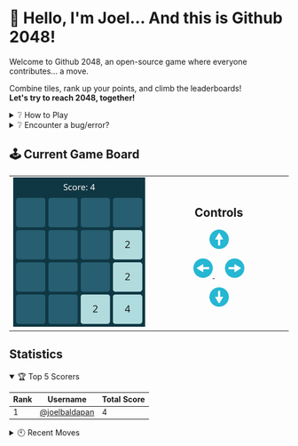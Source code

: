 # 👋 Hello, I'm Joel... And this is Github 2048!

Welcome to Github 2048, an open-source game where everyone contributes... a move. <img src="https://komarev.com/ghpvc/?username=joelbaldapan" height="1" width="1" style="opacity:0;" />  

Combine tiles, rank up your points, and climb the leaderboards!  
**Let's try to reach 2048, together!**

<details><summary>❔ How to Play</summary>

1. Make a move by **clicking a button** on the controller.
2. When prompted to create an issue, click `Create`.
3. Refresh this page until the game has processed your move!

</details>

<details><summary>❔ Encounter a bug/error?</summary>

If you run into any issues, have suggestions, or spot a bug, feel free to open an issue and mention me!
</details>

## 🕹️ Current Game Board

<table align="center">
  <tr>
    <td width="50%">
      <img src="data/board/board.svg" alt="Current 2048 Board" style="width: 100%; max-width: 400px;">
    </td>
    <td align="center">
        <h2 align="center">Controls</h2>
        <p align="center">
          <a href="https://github.com/joelbaldapan/joelbaldapan/issues/new?title=MOVE%3A%20U&body=%23%23%20[2048%20Game%20on%20Github](https%3A%2F%2Fgithub.com%2Fjoelbaldapan%2F)%0A%0AInstructions%3A%0A-%20Important%3A%20Please%20do%20not%20edit%20the%20Issue%20Title%20above!%0A-%20Click%20the%20%60Create%60%20button%20to%20submit%20your%20move.%0A-%20Return%20to%20the%20[gameboard](https%3A%2F%2Fgithub.com%2Fjoelbaldapan%2F)%2C%20and%20refresh%20the%20page%20until%20it%20updates.">
            <img src="assets/images/arrow-u.png" alt="Up" width="35" />
          </a>
        </p>
        <p align="center">
          <a href="https://github.com/joelbaldapan/joelbaldapan/issues/new?title=MOVE%3A%20L&body=%23%23%20[2048%20Game%20on%20Github](https%3A%2F%2Fgithub.com%2Fjoelbaldapan%2F)%0A%0AInstructions%3A%0A-%20Important%3A%20Please%20do%20not%20edit%20the%20Issue%20Title%20above!%0A-%20Click%20the%20%60Create%60%20button%20to%20submit%20your%20move.%0A-%20Return%20to%20the%20[gameboard](https%3A%2F%2Fgithub.com%2Fjoelbaldapan%2F)%2C%20and%20refresh%20the%20page%20until%20it%20updates.">
            <img src="assets/images/arrow-l.png" alt="Left" width="35" />
          </a>
          &nbsp;&nbsp;&nbsp;&nbsp;
          <a href="https://github.com/joelbaldapan/joelbaldapan/issues/new?title=MOVE%3A%20R&body=%23%23%20[2048%20Game%20on%20Github](https%3A%2F%2Fgithub.com%2Fjoelbaldapan%2F)%0A%0AInstructions%3A%0A-%20Important%3A%20Please%20do%20not%20edit%20the%20Issue%20Title%20above!%0A-%20Click%20the%20%60Create%60%20button%20to%20submit%20your%20move.%0A-%20Return%20to%20the%20[gameboard](https%3A%2F%2Fgithub.com%2Fjoelbaldapan%2F)%2C%20and%20refresh%20the%20page%20until%20it%20updates.">
            <img src="assets/images/arrow-r.png" alt="Right" width="35" />
          </a>
        </p>
        <p align="center">
          <a href="https://github.com/joelbaldapan/joelbaldapan/issues/new?title=MOVE%3A%20D&body=%23%23%20[2048%20Game%20on%20Github](https%3A%2F%2Fgithub.com%2Fjoelbaldapan%2F)%0A%0AInstructions%3A%0A-%20Important%3A%20Please%20do%20not%20edit%20the%20Issue%20Title%20above!%0A-%20Click%20the%20%60Create%60%20button%20to%20submit%20your%20move.%0A-%20Return%20to%20the%20[gameboard](https%3A%2F%2Fgithub.com%2Fjoelbaldapan%2F)%2C%20and%20refresh%20the%20page%20until%20it%20updates.">
            <img src="assets/images/arrow-d.png" alt="Down" width="35" />
          </a>
        </p>
    </td>
  </tr>
</table>

## Statistics

<details open><summary>🏆️ Top 5 Scorers</summary>
 
<!--START_TOP_SCORERS_TABLE-->
| Rank | Username | Total Score |
|---|---|---|
| 1 | [@joelbaldapan](https://github.com/joelbaldapan) | 4 |
<!--END_TOP_SCORERS_TABLE-->

</details>

<details><summary>🕙️ Recent Moves</summary>

<!--START_RECENT_MOVES_TABLE-->
| Username | Score Earned |
|---|---|
| [@joelbaldapan](https://github.com/joelbaldapan) | +0 |
| [@joelbaldapan](https://github.com/joelbaldapan) | +0 |
| [@joelbaldapan](https://github.com/joelbaldapan) | +4 |
<!--END_RECENT_MOVES_TABLE-->

</details>
